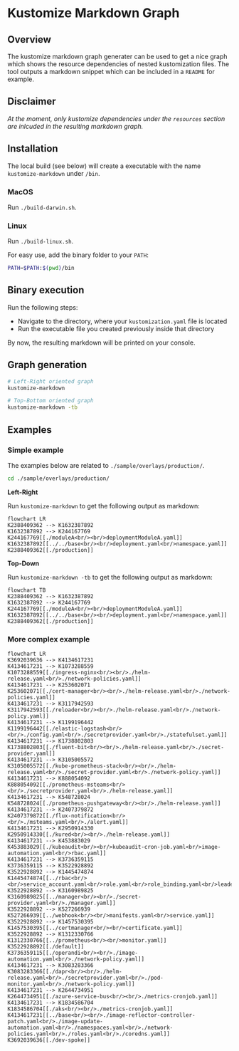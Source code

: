 # Kustomize Markdown Graph

## Overview

The kustomize markdown graph generater can be used to get a nice graph which shows the resource dependencies of nested kustomization files. The tool outputs a markdown snippet which can be included in a `README` for example.

## Disclaimer

*At the moment, only kustomize dependencies under the `resources` section are inlcuded in the resulting markdown graph.*

## Installation

The local build (see below) will create a executable with the name `kustomize-markdown` under `/bin`.

### MacOS
Run `./build-darwin.sh`.

### Linux
Run `./build-linux.sh`.

For easy use, add the binary folder to your `PATH`:
```sh
PATH=$PATH:$(pwd)/bin
```

## Binary execution

Run the following steps:
* Navigate to the directory, where your `kustomization.yaml` file is located
* Run the executable file you created previously inside that directory

By now, the resulting markdown will be printed on your console.

## Graph generation

```sh
# Left-Right oriented graph
kustomize-markdown

# Top-Bottom oriented graph
kustomize-markdown -tb
```

## Examples

### Simple example
The examples below are related to `./sample/overlays/production/`.

```sh
cd ./sample/overlays/production/
```

**Left-Right**

Run `kustomize-markdown` to get the following output as markdown:

```mermaid
flowchart LR
K2388409362 --> K1632387892
K1632387892 --> K244167769
K244167769[[./moduleA<br/><br/>deploymentModuleA.yaml]]
K1632387892[[../../base<br/><br/>deployment.yaml<br/>namespace.yaml]]
K2388409362[[./production]]
```

**Top-Down**

Run `kustomize-markdown -tb` to get the following output as markdown:

```mermaid
flowchart TB
K2388409362 --> K1632387892
K1632387892 --> K244167769
K244167769[[./moduleA<br/><br/>deploymentModuleA.yaml]]
K1632387892[[../../base<br/><br/>deployment.yaml<br/>namespace.yaml]]
K2388409362[[./production]]
```

### More complex example

```mermaid
flowchart LR
K3692039636 --> K4134617231
K4134617231 --> K1073288559
K1073288559[[./ingress-nginx<br/><br/>./helm-release.yaml<br/>./network-policies.yaml]]
K4134617231 --> K253602071
K253602071[[./cert-manager<br/><br/>./helm-release.yaml<br/>./network-policies.yaml]]
K4134617231 --> K3117942593
K3117942593[[./reloader<br/><br/>./helm-release.yaml<br/>./network-policy.yaml]]
K4134617231 --> K1199196442
K1199196442[[./elastic-logstash<br/><br/>./config.yaml<br/>./secretprovider.yaml<br/>./statefulset.yaml]]
K4134617231 --> K1738802803
K1738802803[[./fluent-bit<br/><br/>./helm-release.yaml<br/>./secret-provider.yaml]]
K4134617231 --> K3105005572
K3105005572[[./kube-prometheus-stack<br/><br/>./helm-release.yaml<br/>./secret-provider.yaml<br/>./network-policy.yaml]]
K4134617231 --> K888054092
K888054092[[./prometheus-msteams<br/><br/>./secretprovider.yaml<br/>./helm-release.yaml]]
K4134617231 --> K548728024
K548728024[[./prometheus-pushgateway<br/><br/>./helm-release.yaml]]
K4134617231 --> K2407379872
K2407379872[[./flux-notification<br/><br/>./msteams.yaml<br/>./alert.yaml]]
K4134617231 --> K2950914330
K2950914330[[./kured<br/><br/>./helm-release.yaml]]
K4134617231 --> K453883029
K453883029[[./kubeaudit<br/><br/>kubeaudit-cron-job.yaml<br/>image-automation.yaml<br/>rbac.yaml]]
K4134617231 --> K3736359115
K3736359115 --> K3522928892
K3522928892 --> K1445474874
K1445474874[[../rbac<br/><br/>service_account.yaml<br/>role.yaml<br/>role_binding.yaml<br/>leader_election_role.yaml<br/>leader_election_role_binding.yaml<br/>auth_proxy_service.yaml<br/>auth_proxy_role.yaml<br/>auth_proxy_role_binding.yaml<br/>auth_proxy_client_clusterrole.yaml]]
K3522928892 --> K3160989825
K3160989825[[../manager<br/><br/>./secret-provider.yaml<br/>./manager.yaml]]
K3522928892 --> K527266939
K527266939[[../webhook<br/><br/>manifests.yaml<br/>service.yaml]]
K3522928892 --> K1457530395
K1457530395[[../certmanager<br/><br/>certificate.yaml]]
K3522928892 --> K1312330766
K1312330766[[../prometheus<br/><br/>monitor.yaml]]
K3522928892[[./default]]
K3736359115[[./operandi<br/><br/>./image-automation.yaml<br/>./network-policy.yaml]]
K4134617231 --> K3083283366
K3083283366[[./dapr<br/><br/>./helm-release.yaml<br/>./secretprovider.yaml<br/>./pod-monitor.yaml<br/>./network-policy.yaml]]
K4134617231 --> K2644734951
K2644734951[[./azure-service-bus<br/><br/>./metrics-cronjob.yaml]]
K4134617231 --> K1834586704
K1834586704[[./aks<br/><br/>./metrics-cronjob.yaml]]
K4134617231[[../base<br/><br/>./image-reflector-controller-patch.yaml<br/>./image-update-automation.yaml<br/>./namespaces.yaml<br/>./network-policies.yaml<br/>./roles.yaml<br/>./coredns.yaml]]
K3692039636[[./dev-spoke]]
```
